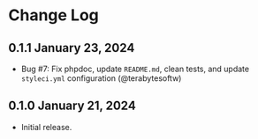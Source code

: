 Change Log
==========

## 0.1.1 January 23, 2024

- Bug #7: Fix phpdoc, update `README.md`, clean tests, and update `styleci.yml` configuration (@terabytesoftw)

## 0.1.0 January 21, 2024

- Initial release.
